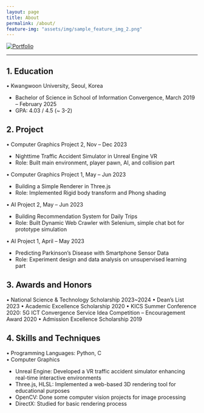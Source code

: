 ```yaml
---
layout: page
title: About
permalink: /about/
feature-img: "assets/img/sample_feature_img_2.png"
---
```


[![Portfolio](http://img.youtube.com/vi/BO6lLvBLjU4/0.jpg)](https://youtu.be/BO6lLvBLjU4) 

---
## 1. Education
• Kwangwoon University, Seoul, Korea 	
- Bachelor of Science in School of Information Convergence, March 2019 – February 2025
- GPA: 4.03 / 4.5 (~ 3-2)


## 2. Project
• Computer Graphics Project 2, Nov – Dec 2023
-  Nighttime Traffic Accident Simulator in Unreal Engine VR
-  Role: Built main environment, player pawn, AI, and collision part

• Computer Graphics Project 1, May – Jun 2023
-  Building a Simple Renderer in Three.js
-  Role: Implemented Rigid body transform and Phong shading

• AI Project 2, May – Jun 2023
-  Building Recommendation System for Daily Trips
-  Role: Built Dynamic Web Crawler with Selenium, simple chat bot for prototype simulation

• AI Project 1, April – May 2023
-  Predicting Parkinson’s Disease with Smartphone Sensor Data
-  Role: Experiment design and data analysis on unsupervised learning part



## 3. Awards and Honors
• National Science & Technology Scholarship	2023~2024
• Dean’s List		2023
• Academic Excellence Scholarship	2020
• KICS Summer Conference 2020: 5G ICT Convergence Service Idea Competition – Encouragement Award	2020
• Admission Excellence Scholarship	2019

## 4. Skills and Techniques
• Programming Languages: Python, C	
• Computer Graphics
- Unreal Engine: Developed a VR traffic accident simulator enhancing real-time interactive environments
- Three.js, HLSL: Implemented a web-based 3D rendering tool for educational purposes
- OpenCV: Done some computer vision projects for image processing 
- DirectX: Studied for basic rendering process 
